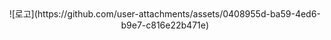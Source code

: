 <div align="center">
  ![로고](https://github.com/user-attachments/assets/0408955d-ba59-4ed6-b9e7-c816e22b471e)

</div>
